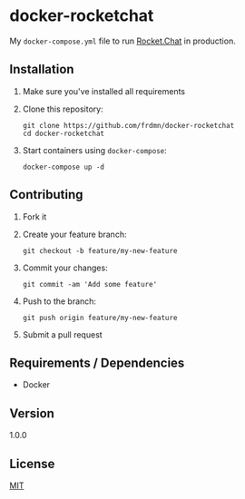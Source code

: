 # docker-rocketchat

My `docker-compose.yml` file to run [Rocket.Chat](https://rocket.chat) in production.

## Installation

1. Make sure you've installed all requirements
2. Clone this repository:

	```shell
	git clone https://github.com/frdmn/docker-rocketchat
	cd docker-rocketchat
	```

3. Start containers using `docker-compose`:

	```
	docker-compose up -d
	```

## Contributing

1. Fork it
2. Create your feature branch:

	```shell
	git checkout -b feature/my-new-feature
	```

3. Commit your changes:

	```shell
	git commit -am 'Add some feature'
	```

4. Push to the branch:

	```shell
	git push origin feature/my-new-feature
	```

5. Submit a pull request

## Requirements / Dependencies

* Docker

## Version

1.0.0

## License

[MIT](LICENSE)
